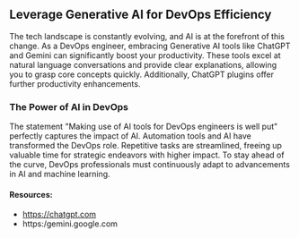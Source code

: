 ## Leverage Generative AI for DevOps Efficiency
The tech landscape is constantly evolving, and AI is at the forefront of this change. As a DevOps engineer, embracing Generative AI tools like ChatGPT and Gemini can significantly boost your productivity. These tools excel at natural language conversations and provide clear explanations, allowing you to grasp core concepts quickly. Additionally, ChatGPT plugins offer further productivity enhancements.

### The Power of AI in DevOps
The statement "Making use of AI tools for DevOps engineers is well put" perfectly captures the impact of AI. Automation tools and AI have transformed the DevOps role. Repetitive tasks are streamlined, freeing up valuable time for strategic endeavors with higher impact. To stay ahead of the curve, DevOps professionals must continuously adapt to advancements in AI and machine learning.

#### Resources:
- https://chatgpt.com
- https:/gemini.google.com
  
